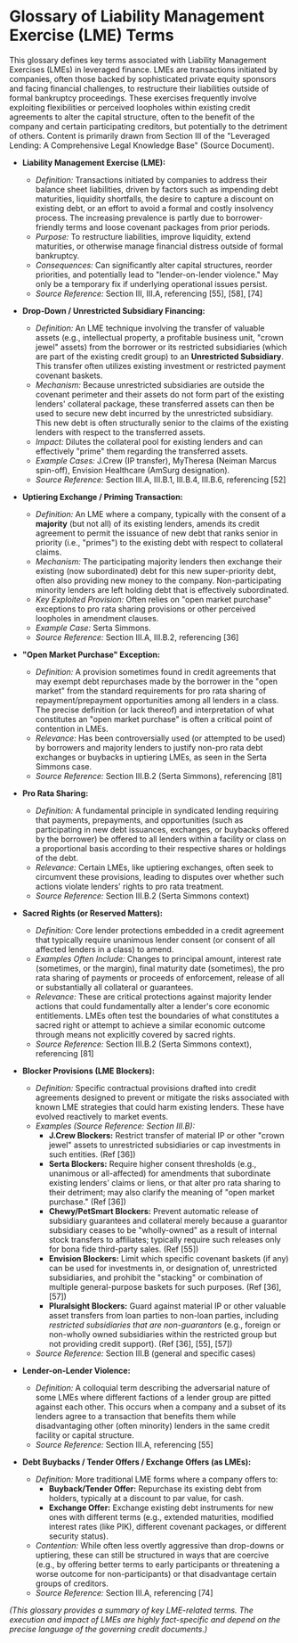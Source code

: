 # Glossary of Liability Management Exercise (LME) Terms

This glossary defines key terms associated with Liability Management Exercises (LMEs) in leveraged finance. LMEs are transactions initiated by companies, often those backed by sophisticated private equity sponsors and facing financial challenges, to restructure their liabilities outside of formal bankruptcy proceedings. These exercises frequently involve exploiting flexibilities or perceived loopholes within existing credit agreements to alter the capital structure, often to the benefit of the company and certain participating creditors, but potentially to the detriment of others. Content is primarily drawn from Section III of the "Leveraged Lending: A Comprehensive Legal Knowledge Base" (Source Document).

*   **Liability Management Exercise (LME):**
    *   *Definition:* Transactions initiated by companies to address their balance sheet liabilities, driven by factors such as impending debt maturities, liquidity shortfalls, the desire to capture a discount on existing debt, or an effort to avoid a formal and costly insolvency process. The increasing prevalence is partly due to borrower-friendly terms and loose covenant packages from prior periods.
    *   *Purpose:* To restructure liabilities, improve liquidity, extend maturities, or otherwise manage financial distress outside of formal bankruptcy.
    *   *Consequences:* Can significantly alter capital structures, reorder priorities, and potentially lead to "lender-on-lender violence." May only be a temporary fix if underlying operational issues persist.
    *   *Source Reference:* Section III, III.A, referencing [55], [58], [74]

*   **Drop-Down / Unrestricted Subsidiary Financing:**
    *   *Definition:* An LME technique involving the transfer of valuable assets (e.g., intellectual property, a profitable business unit, "crown jewel" assets) from the borrower or its restricted subsidiaries (which are part of the existing credit group) to an **Unrestricted Subsidiary**. This transfer often utilizes existing investment or restricted payment covenant baskets.
    *   *Mechanism:* Because unrestricted subsidiaries are outside the covenant perimeter and their assets do not form part of the existing lenders' collateral package, these transferred assets can then be used to secure new debt incurred by the unrestricted subsidiary. This new debt is often structurally senior to the claims of the existing lenders with respect to the transferred assets.
    *   *Impact:* Dilutes the collateral pool for existing lenders and can effectively "prime" them regarding the transferred assets.
    *   *Example Cases:* J.Crew (IP transfer), MyTheresa (Neiman Marcus spin-off), Envision Healthcare (AmSurg designation).
    *   *Source Reference:* Section III.A, III.B.1, III.B.4, III.B.6, referencing [52]

*   **Uptiering Exchange / Priming Transaction:**
    *   *Definition:* An LME where a company, typically with the consent of a **majority** (but not all) of its existing lenders, amends its credit agreement to permit the issuance of new debt that ranks senior in priority (i.e., "primes") to the existing debt with respect to collateral claims.
    *   *Mechanism:* The participating majority lenders then exchange their existing (now subordinated) debt for this new super-priority debt, often also providing new money to the company. Non-participating minority lenders are left holding debt that is effectively subordinated.
    *   *Key Exploited Provision:* Often relies on "open market purchase" exceptions to pro rata sharing provisions or other perceived loopholes in amendment clauses.
    *   *Example Case:* Serta Simmons.
    *   *Source Reference:* Section III.A, III.B.2, referencing [36]

*   **"Open Market Purchase" Exception:**
    *   *Definition:* A provision sometimes found in credit agreements that may exempt debt repurchases made by the borrower in the "open market" from the standard requirements for pro rata sharing of repayment/prepayment opportunities among all lenders in a class. The precise definition (or lack thereof) and interpretation of what constitutes an "open market purchase" is often a critical point of contention in LMEs.
    *   *Relevance:* Has been controversially used (or attempted to be used) by borrowers and majority lenders to justify non-pro rata debt exchanges or buybacks in uptiering LMEs, as seen in the Serta Simmons case.
    *   *Source Reference:* Section III.B.2 (Serta Simmons), referencing [81]

*   **Pro Rata Sharing:**
    *   *Definition:* A fundamental principle in syndicated lending requiring that payments, prepayments, and opportunities (such as participating in new debt issuances, exchanges, or buybacks offered by the borrower) be offered to all lenders within a facility or class on a proportional basis according to their respective shares or holdings of the debt.
    *   *Relevance:* Certain LMEs, like uptiering exchanges, often seek to circumvent these provisions, leading to disputes over whether such actions violate lenders' rights to pro rata treatment.
    *   *Source Reference:* Section III.B.2 (Serta Simmons context)

*   **Sacred Rights (or Reserved Matters):**
    *   *Definition:* Core lender protections embedded in a credit agreement that typically require unanimous lender consent (or consent of all affected lenders in a class) to amend.
    *   *Examples Often Include:* Changes to principal amount, interest rate (sometimes, or the margin), final maturity date (sometimes), the pro rata sharing of payments or proceeds of enforcement, release of all or substantially all collateral or guarantees.
    *   *Relevance:* These are critical protections against majority lender actions that could fundamentally alter a lender's core economic entitlements. LMEs often test the boundaries of what constitutes a sacred right or attempt to achieve a similar economic outcome through means not explicitly covered by sacred rights.
    *   *Source Reference:* Section III.B.2 (Serta Simmons context), referencing [81]

*   **Blocker Provisions (LME Blockers):**
    *   *Definition:* Specific contractual provisions drafted into credit agreements designed to prevent or mitigate the risks associated with known LME strategies that could harm existing lenders. These have evolved reactively to market events.
    *   *Examples (Source Reference: Section III.B):*
        *   **J.Crew Blockers:** Restrict transfer of material IP or other "crown jewel" assets to unrestricted subsidiaries or cap investments in such entities. (Ref [36])
        *   **Serta Blockers:** Require higher consent thresholds (e.g., unanimous or all-affected) for amendments that subordinate existing lenders' claims or liens, or that alter pro rata sharing to their detriment; may also clarify the meaning of "open market purchase." (Ref [36])
        *   **Chewy/PetSmart Blockers:** Prevent automatic release of subsidiary guarantees and collateral merely because a guarantor subsidiary ceases to be "wholly-owned" as a result of internal stock transfers to affiliates; typically require such releases only for bona fide third-party sales. (Ref [55])
        *   **Envision Blockers:** Limit which specific covenant baskets (if any) can be used for investments in, or designation of, unrestricted subsidiaries, and prohibit the "stacking" or combination of multiple general-purpose baskets for such purposes. (Ref [36], [57])
        *   **Pluralsight Blockers:** Guard against material IP or other valuable asset transfers from loan parties to non-loan parties, including *restricted subsidiaries that are non-guarantors* (e.g., foreign or non-wholly owned subsidiaries within the restricted group but not providing credit support). (Ref [36], [55], [57])
    *   *Source Reference:* Section III.B (general and specific cases)

*   **Lender-on-Lender Violence:**
    *   *Definition:* A colloquial term describing the adversarial nature of some LMEs where different factions of a lender group are pitted against each other. This occurs when a company and a subset of its lenders agree to a transaction that benefits them while disadvantaging other (often minority) lenders in the same credit facility or capital structure.
    *   *Source Reference:* Section III.A, referencing [55]

*   **Debt Buybacks / Tender Offers / Exchange Offers (as LMEs):**
    *   *Definition:* More traditional LME forms where a company offers to:
        *   **Buyback/Tender Offer:** Repurchase its existing debt from holders, typically at a discount to par value, for cash.
        *   **Exchange Offer:** Exchange existing debt instruments for new ones with different terms (e.g., extended maturities, modified interest rates (like PIK), different covenant packages, or different security status).
    *   *Contention:* While often less overtly aggressive than drop-downs or uptiering, these can still be structured in ways that are coercive (e.g., by offering better terms to early participants or threatening a worse outcome for non-participants) or that disadvantage certain groups of creditors.
    *   *Source Reference:* Section III.A, referencing [74]

*(This glossary provides a summary of key LME-related terms. The execution and impact of LMEs are highly fact-specific and depend on the precise language of the governing credit documents.)*
